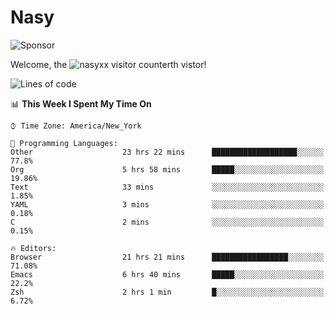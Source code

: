 # Nasy

<!--
<p align="center">
<img height="200" src="https://github-readme-stats.vercel.app/api?username=nasyxx&count_private=true&show_icons=true&theme=dracula&include_all_commits=true"/>
<img height="200" src="https://github-readme-stats.vercel.app/api/top-langs/?username=nasyxx&theme=dracula&hide=html,jupyter+notebook&count_private=true&show_icons=true"/>
</p>

  
----------------
-->

![Sponsor](https://img.shields.io/static/v1.svg?label=Sponsor&message=%E2%9D%A4&logo=GitHub&style=flat&color=pink)
 
Welcome, the ![nasyxx visitor counter](https://count.getloli.com/get/@nasyxx?theme=rule34)th vistor!
 
<!--START_SECTION:waka-->
![Lines of code](https://img.shields.io/badge/From%20Hello%20World%20I%27ve%20Written-600076%20lines%20of%20code-blue)

📊 **This Week I Spent My Time On** 

```text
⌚︎ Time Zone: America/New_York

💬 Programming Languages: 
Other                    23 hrs 22 mins      ███████████████████░░░░░░   77.8% 
Org                      5 hrs 58 mins       █████░░░░░░░░░░░░░░░░░░░░   19.86% 
Text                     33 mins             ░░░░░░░░░░░░░░░░░░░░░░░░░   1.85% 
YAML                     3 mins              ░░░░░░░░░░░░░░░░░░░░░░░░░   0.18% 
C                        2 mins              ░░░░░░░░░░░░░░░░░░░░░░░░░   0.15%

🔥 Editors: 
Browser                  21 hrs 21 mins      █████████████████░░░░░░░░   71.08% 
Emacs                    6 hrs 40 mins       █████░░░░░░░░░░░░░░░░░░░░   22.2% 
Zsh                      2 hrs 1 min         █░░░░░░░░░░░░░░░░░░░░░░░░   6.72%

```


<!--END_SECTION:waka-->

<!-- ![visitors](https://visitor-badge.laobi.icu/badge?page_id=nasyxx.nasyxx) -->
